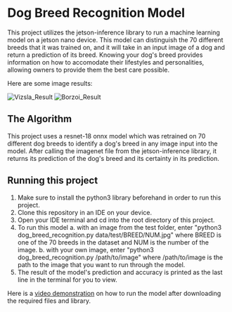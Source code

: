 # Dog Breed Recognition Model

This project utilizes the jetson-inference library to run a machine learning model on a jetson nano device. This model can distinguish the 70 different breeds that it was trained on, and it
will take in an input image of a dog and return a prediction of its breed. Knowing your dog's breed provides information on how to accomodate their lifestyles and personalities, allowing 
owners to provide them the best care possible.

Here are some image results:

![Vizsla_Result](https://github.com/user-attachments/assets/90fbd7d7-78e8-4491-b0b7-62d8f275cdfe)
![Borzoi_Result](https://github.com/user-attachments/assets/6ccb2527-4482-44a4-bbb3-32c177f30180)

## The Algorithm

This project uses a resnet-18 onnx model which was retrained on 70 different dog breeds to identify a dog's breed in any image input into the model. After calling the imagenet file from
the jetson-inference library, it returns its prediction of the dog's breed and its certainty in its prediction.

## Running this project

1. Make sure to install the python3 library beforehand in order to run this project.
2. Clone this repository in an IDE on your device.
3. Open your IDE terminal and cd into the root directory of this project.
4. To run this model 
  a. with an image from the test folder, enter "python3 dog_breed_recognition.py data/test/BREED/NUM.jpg" where BREED is one of the 70 breeds in the dataset and NUM is the number of the image.
  b. with your own image, enter "python3 dog_breed_recognition.py /path/to/image" where /path/to/image is the path to the image that you want to run through the model.
5. The result of the model's prediction and accuracy is printed as the last line in the terminal for you to view.

Here is a [video demonstration](https://youtu.be/p0pZBpEXp8w) on how to run the model after downloading the required files and library.
